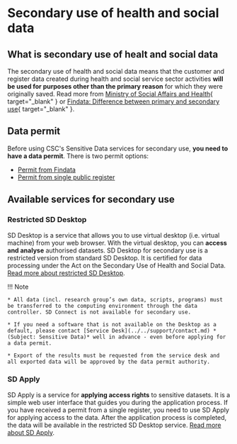 # Secondary use of health and social data

## What is secondary use of healt and social data
The secondary use of health and social data means that the customer and register data created during health and social service sector activities **will be used for purposes other than the primary reason** for which they were originally saved. Read more from [Ministry of Social Affairs and Health](https://stm.fi/en/secondary-use-of-health-and-social-data){ target="_blank" } or [Findata: Difference between primary and secondary use](https://findata.fi/en/faq/what-is-the-difference-between-primary-and-secondary-use-of-health-and-social-data/){ target="_blank" }.

## Data permit

Before using CSC's Sensitive Data services for secondary use, **you need to have a data permit**. There is two permit options:

* [Permit from Findata](findata-permit.md)
* [Permit from single public register](./single-register-permit.md)


## Available services for secondary use

### Restricted SD Desktop

SD Desktop is a service that allows you to use virtual desktop (i.e. virtual machine) from your web browser. With the virtual desktop, you can **access and analyse** authorised datasets. SD Desktop for secondary use is a restricted version from standard SD Desktop. It is certified for data processing under the Act on the Secondary Use of Health and Social Data. [Read more about restricted SD Desktop](sd-desktop-audited.md).

!!! Note

    * All data (incl. research group’s own data, scripts, programs) must be transferred to the computing environment through the data controller. SD Connect is not available for secondary use.

    * If you need a software that is not available on the Desktop as a default, please contact [Service Desk](../../support/contact.md) *(Subject: Sensitive Data)* well in advance - even before applying for a data permit.

    * Export of the results must be requested from the service desk and all exported data will be approved by the data permit authority.

### SD Apply

SD Apply is a service for **applying access rights** to sensitive datasets. It is a simple web user interface that guides you during the application process. If you have received a permit from a single register, you need to use SD Apply for applying access to the data. After the application process is completed, the data will be available in the restricted SD Desktop service. [Read more about SD Apply](./single-register-permit.md#applying-for-access-to-secondary-use-single-register-data-with-sd-apply).
